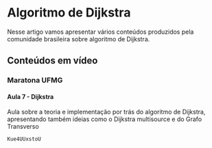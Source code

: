 # Algoritmo de Dijkstra

Nesse artigo vamos apresentar vários conteúdos produzidos pela comunidade brasileira sobre algoritmo de Dijkstra.

## Conteúdos em vídeo

### Maratona UFMG

#### Aula 7 - Dijkstra

Aula sobre a teoria e implementação por trás do algoritmo de Dijkstra, apresentando também ideias como o Dijkstra multisource e do Grafo Transverso

```youtube
Kue4UUxstoU
```